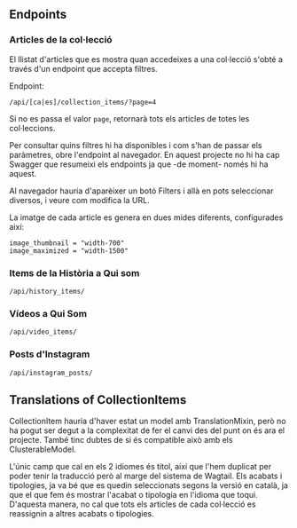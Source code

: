 ## Endpoints

### Articles de la col·lecció

El llistat d'articles que es mostra quan accedeixes a una col·lecció s'obté a
través d'un endpoint que accepta filtres.

Endpoint:

    /api/[ca|es]/collection_items/?page=4

Si no es passa el valor `page`, retornarà tots els articles de totes les col·leccions.

Per consultar quins filtres hi ha disponibles i com s'han de passar els paràmetres,
obre l'endpoint al navegador. En aquest projecte no hi ha cap Swagger que
resumeixi els endpoints ja que -de moment- només hi ha aquest.

Al navegador hauria d'aparèixer un botó Filters i allà en pots seleccionar diversos,
i veure com modifica la URL.

La imatge de cada article es genera en dues mides diferents, configurades així:

    image_thumbnail = "width-700"
    image_maximized = "width-1500"

### Items de la Història a Qui som

    /api/history_items/

### Vídeos a Qui Som

    /api/video_items/

### Posts d'Instagram

    /api/instagram_posts/

## Translations of CollectionItems

CollectionItem hauria d'haver estat un model amb TranslationMixin, però no ha
pogut ser degut a la complexitat de fer el canvi des del punt on és ara el projecte.
També tinc dubtes de si és compatible això amb els ClusterableModel.

L'únic camp que cal en els 2 idiomes és títol, així que l'hem duplicat per poder
tenir la traducció però al marge del sistema de Wagtail.
Els acabats i tipologies, ja va bé que es quedin seleccionats segons la versió
en català, ja que el que fem és mostrar l'acabat o tipologia en l'idioma que toqui.
D'aquesta manera, no cal que tots els articles de cada col·lecció es reassignin
a altres acabats o tipologies.
